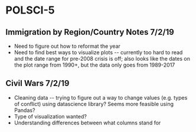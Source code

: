 # POLSCI-5

## Immigration by Region/Country Notes 7/2/19
- Need to figure out how to reformat the year 
- Need to find best ways to visualize plots -- currently too hard to read and the date range for pre-2008 crisis is off; also looks like the dates on the plot range from 1990+, but the data only goes from 1989-2017

## Civil Wars 7/2/19
- Cleaning data -- trying to figure out a way to change values (e.g. types of conflict) using datascience library? Seems more feasible using Pandas?
- Type of visualization wanted?
- Understanding differences between what columns stand for 